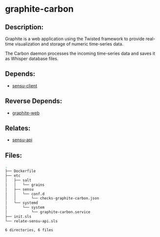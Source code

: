 # graphite-carbon

## Description:

Graphite is a web application using the Twisted framework to provide real-time visualization and storage of numeric time-series data.

The Carbon daemon processes the incoming time-series data and saves it as Whisper database files.

## Depends:

  -  [sensu-client](/salt/sensu-client)

## Reverse Depends:

  -  [graphite-web](/salt/graphite-web)

## Relates:

  -  [sensu-api](/salt/sensu-api)

## Files:

```bash
.
├── Dockerfile
├── etc
│   ├── salt
│   │   └── grains
│   ├── sensu
│   │   └── conf.d
│   │       └── checks-graphite-carbon.json
│   └── systemd
│       └── system
│           └── graphite-carbon.service
├── init.sls
└── relate-sensu-api.sls

6 directories, 6 files
```
